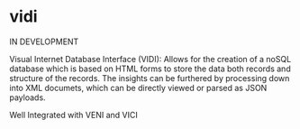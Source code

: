 # vidi

IN DEVELOPMENT

Visual Internet Database Interface (VIDI): Allows for the creation of a noSQL database which is based on HTML forms to store the data both records and structure of the records.
The insights can be furthered by processing down into XML documets, which can be directly viewed or parsed as JSON payloads.

Well Integrated with VENI and VICI

